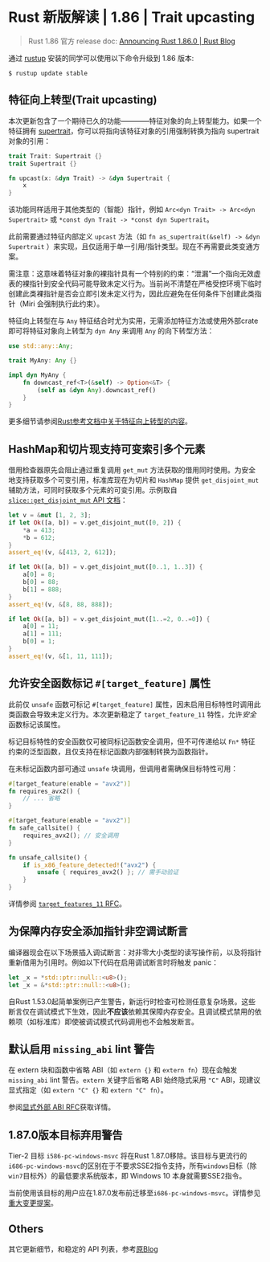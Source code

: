 # Rust 新版解读 | 1.86 | Trait upcasting

> Rust 1.86 官方 release doc: [Announcing Rust 1.86.0 | Rust Blog](https://blog.rust-lang.org/2025/04/03/Rust-1.86.0.html)

通过 [rustup](https://www.rust-lang.org/tools/install) 安装的同学可以使用以下命令升级到 1.86 版本:

```shell
$ rustup update stable
```

## 特征向上转型(Trait upcasting)

本次更新包含了一个期待已久的功能————特征对象的向上转型能力。如果一个特征拥有 [supertrait](https://doc.rust-lang.org/reference/items/traits.html#supertraits)，你可以将指向该特征对象的引用强制转换为指向 supertrait 对象的引用：

```rust
trait Trait: Supertrait {}
trait Supertrait {}

fn upcast(x: &dyn Trait) -> &dyn Supertrait {
    x
}
```

该功能同样适用于其他类型的（智能）指针，例如 `Arc<dyn Trait> -> Arc<dyn Supertrait>` 或 `*const dyn Trait -> *const dyn Supertrait`。

此前需要通过特征内部定义 `upcast` 方法（如 `fn as_supertrait(&self) -> &dyn Supertrait` ）来实现，且仅适用于单一引用/指针类型。现在不再需要此类变通方案。

需注意：这意味着特征对象的裸指针具有一个特别的约束：“泄漏”一个指向无效虚表的裸指针到安全代码可能导致未定义行为。当前尚不清楚在严格受控环境下临时创建此类裸指针是否会立即引发未定义行为，因此应避免在任何条件下创建此类指针（Miri 会强制执行此约束）。

特征向上转型在与 `Any` 特征结合时尤为实用，无需添加特征方法或使用外部crate即可将特征对象向上转型为 `dyn Any` 来调用 `Any` 的向下转型方法：

```rust
use std::any::Any;

trait MyAny: Any {}

impl dyn MyAny {
    fn downcast_ref<T>(&self) -> Option<&T> {
        (self as &dyn Any).downcast_ref()
    }
}
```

更多细节请参阅[Rust参考文档中关于特征向上转型的内容](https://doc.rust-lang.org/reference/type-coercions.html#unsized-coercions)。

## HashMap和切片现支持可变索引多个元素

借用检查器原先会阻止通过重复调用 `get_mut` 方法获取的借用同时使用。为安全地支持获取多个可变引用，标准库现在为切片和 `HashMap` 提供 `get_disjoint_mut` 辅助方法，可同时获取多个元素的可变引用。示例取自 [`slice::get_disjoint_mut` API 文档](https://doc.rust-lang.org/stable/std/primitive.slice.html#method.get_disjoint_mut)：

```rust
let v = &mut [1, 2, 3];
if let Ok([a, b]) = v.get_disjoint_mut([0, 2]) {
    *a = 413;
    *b = 612;
}
assert_eq!(v, &[413, 2, 612]);

if let Ok([a, b]) = v.get_disjoint_mut([0..1, 1..3]) {
    a[0] = 8;
    b[0] = 88;
    b[1] = 888;
}
assert_eq!(v, &[8, 88, 888]);

if let Ok([a, b]) = v.get_disjoint_mut([1..=2, 0..=0]) {
    a[0] = 11;
    a[1] = 111;
    b[0] = 1;
}
assert_eq!(v, &[1, 11, 111]);
```

## 允许安全函数标记 `#[target_feature]` 属性

此前仅 `unsafe` 函数可标记 `#[target_feature]` 属性，因未启用目标特性时调用此类函数会导致未定义行为。本次更新稳定了 `target_feature_11` 特性，允许*安全*函数标记该属性。

标记目标特性的安全函数仅可被同标记函数安全调用，但不可传递给以 `Fn*` 特征约束的泛型函数，且仅支持在标记函数内部强制转换为函数指针。

在未标记函数内部可通过 `unsafe` 块调用，但调用者需确保目标特性可用：

```rust
#[target_feature(enable = "avx2")]
fn requires_avx2() {
    // ... 省略
}

#[target_feature(enable = "avx2")]
fn safe_callsite() {
    requires_avx2(); // 安全调用
}

fn unsafe_callsite() {
    if is_x86_feature_detected!("avx2") {
        unsafe { requires_avx2() }; // 需手动验证
    }
}
```

详情参阅 [`target_features_11` RFC](https://github.com/rust-lang/rfcs/blob/master/text/2396-target-feature-1.1.md)。

## 为保障内存安全添加指针非空调试断言

编译器现会在以下场景插入调试断言：对非零大小类型的读写操作前，以及将指针重新借用为引用时。例如以下代码在启用调试断言时将触发 panic：

```rust
let _x = *std::ptr::null::<u8>();
let _x = &*std::ptr::null::<u8>();
```

自Rust 1.53.0起简单案例已产生警告，新运行时检查可检测任意复杂场景。这些断言仅在调试模式下生效，因此**不应该**依赖其保障内存安全。且调试模式禁用的依赖项（如标准库）即使被调试模式代码调用也不会触发断言。

## 默认启用 `missing_abi` lint 警告

在 extern 块和函数中省略 ABI（如 `extern {}` 和 `extern fn`）现在会触发 `missing_abi` lint 警告。`extern` 关键字后省略 ABI 始终隐式采用 `"C"` ABI，现建议显式指定（如 `extern "C" {}` 和 `extern "C" fn`）。

参阅[显式外部 ABI RFC](https://rust-lang.github.io/rfcs/3722-explicit-extern-abis.html)获取详情。

## 1.87.0版本目标弃用警告

Tier-2 目标 `i586-pc-windows-msvc` 将在Rust 1.87.0移除。该目标与更流行的`i686-pc-windows-msvc`的区别在于不要求SSE2指令支持，所有`windows`目标（除`win7`目标外）的最低要求系统版本，即 Windows 10 本身就需要SSE2指令。

当前使用该目标的用户应在1.87.0发布前迁移至`i686-pc-windows-msvc`。详情参见[重大变更提案](https://github.com/rust-lang/compiler-team/issues/840)。

## Others

其它更新细节，和稳定的 API 列表，参考[原Blog](https://blog.rust-lang.org/2025/04/03/Rust-1.86.0.html#stabilized-apis)
